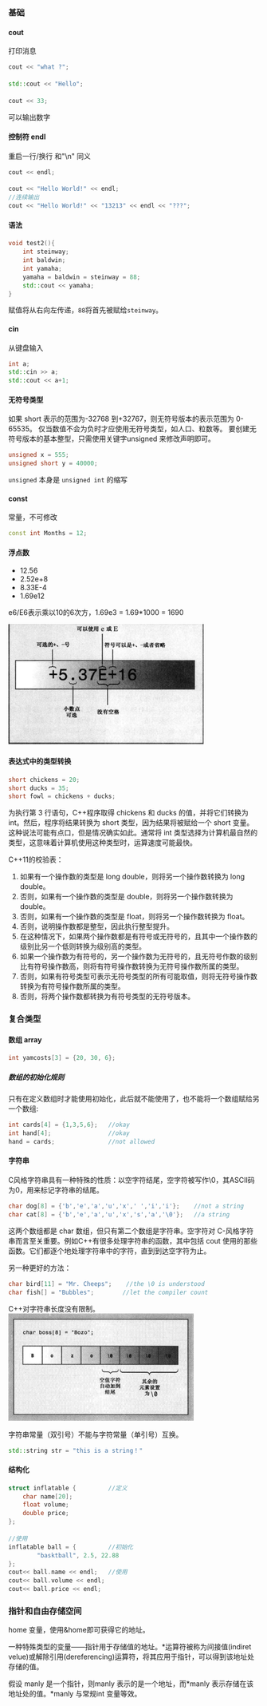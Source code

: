 ### 基础

#### cout
打印消息
```c++
cout << "what ?";

std::cout << "Hello";

cout << 33;
```
可以输出数字
#### 控制符 endl
重启一行/换行  和"\n" 同义
```c++
cout << endl;

cout << "Hello World!" << endl;
//连续输出
cout << "Hello World!" << "13213" << endl << "???";
```

#### 语法
```c++
void test2(){
    int steinway;
    int baldwin;
    int yamaha;
    yamaha = baldwin = steinway = 88;
    std::cout << yamaha;
}
```
赋值将从右向左传递，`88`将首先被赋给`steinway`。

#### cin
从键盘输入
```c++
int a;
std::cin >> a;
std::cout << a+1;
```

#### 无符号类型
如果 short 表示的范围为-32768 到+32767，则无符号版本的表示范围为 0-65535。
仅当数值不会为负时才应使用无符号类型，如人口、粒数等。
要创建无符号版本的基本整型，只需使用关键字unsigned 来修改声明即可。
```c++
unsigned x = 555;
unsigned short y = 40000;
```
`unsigned` 本身是 `unsigned int` 的缩写

#### const
常量，不可修改
```c++
const int Months = 12;
```

#### 浮点数
* 12.56
* 2.52e+8
* 8.33E-4
* 1.69e12

e6/E6表示乘以10的6次方，1.69e3 = 1.69*1000 = 1690

![E表示法](img/E.png)

#### 表达式中的类型转换

```c++
short chickens = 20;
short ducks = 35;
short fowl = chickens + ducks;
```
为执行第 3 行语句，C++程序取得 chickens 和 ducks 的值，并将它们转换为 int。然后，程序将结果转换为 short 类型，因为结果将被赋给一个 short 变量。这种说法可能有点口，但是情况确实如此。通常将 int 类型选择为计算机最自然的类型，这意味着计算机使用这种类型时，运算速度可能最快。

C++11的校验表：
1. 如果有一个操作数的类型是 long double，则将另一个操作数转换为 long double。
2. 否则，如果有一个操作数的类型是 double，则将另一个操作数转换为 double。
3. 否则，如果有一个操作数的类型是 float，则将另一个操作数转换为 float。
4. 否则，说明操作数都是整型，因此执行整型提升。
5. 在这种情况下，如果两个操作数都是有符号或无符号的，且其中一个操作数的级别比另一个低则转换为级别高的类型。
6. 如果一个操作数为有符号的，另一个操作数为无符号的，且无符号作数的级别比有符号操作数高，则将有符号操作数转换为无符号操作数所属的类型。
7. 否则，如果有符号类型可表示无符号类型的所有可能取值，则将无符号操作数转换为有符号操作数所属的类型。
8. 否则，将两个操作数都转换为有符号类型的无符号版本。

### 复合类型

#### 数组 array

```c++
int yamcosts[3] = {20, 30, 6};
```

##### 数组的初始化规则
只有在定义数组时才能使用初始化，此后就不能使用了，也不能将一个数组赋给另一个数组:
```c++
int cards[4] = {1,3,5,6};   //okay
int hand[4];                //okay
hand = cards;               //not allowed
```

#### 字符串

C风格字符串具有一种特殊的性质：以空字符结尾，空字符被写作\0，其ASCII码为0，用来标记字符串的结尾。
```c++
char dog[8] = {'b','e','a','u','x',' ','i','i'};    //not a string
char cat[8] = {'b','e','a','u','x','s','a','\0'};   //a string
```
这两个数组都是 char 数组，但只有第二个数组是字符串。空字符对 C-风格字符串而言至关重要。例如C++有很多处理字符串的函数，其中包括 cout 使用的那些函数。它们都逐个地处理字符串中的字符，直到到达空字符为止。

另一种更好的方法：
```C++
char bird[11] = "Mr. Cheeps";    //the \0 is understood
char fish[] = "Bubbles";        //let the compiler count
```
C++对字符串长度没有限制。
![将数组初始化为字符串](img/string.png)

字符串常量（双引号）不能与字符常量（单引号）互换。

```c++
std::string str = "this is a string！"
```

#### 结构化

```c++
struct inflatable {         //定义
    char name[20];
    float volume;
    double price;
};

//使用
inflatable ball = {         //初始化
        "basktball", 2.5, 22.88
};
cout<< ball.name << endl;   //使用
cout<< ball.volume << endl;
cout<< ball.price << endl;
```

### 指针和自由存储空间
home 变量，使用&home即可获得它的地址。

一种特殊类型的变量——指针用于存储值的地址。*运算符被称为间接值(indiret velue)或解除引用(dereferencing)运算符，将其应用于指针，可以得到该地址处存储的值。

假设 manly 是一个指针，则manly 表示的是一个地址，而*manly 表示存储在该地址处的值。*manly 与常规int 变量等效。


